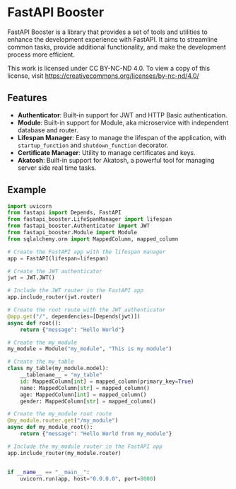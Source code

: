 # FastAPI Booster

FastAPI Booster is a library that provides a set of tools and utilities to enhance the development experience with FastAPI. It aims to streamline common tasks, provide additional functionality, and make the development process more efficient.

This work is licensed under CC BY-NC-ND 4.0. To view a copy of this license, visit <https://creativecommons.org/licenses/by-nc-nd/4.0/>

## Features

- **Authenticator**: Built-in support for JWT and HTTP Basic authentication.
- **Module**: Built-in support for Module, aka microservice with independent database and router.
- **Lifespan Manager**: Easy to manage the lifespan of the application, with `startup_function` and `shutdown_function` decorator.
- **Certificate Manager**: Utility to manage certificates and keys.
- **Akatosh**: Built-in support for Akatosh, a powerful tool for managing server side real time tasks.

## Example
```python
import uvicorn
from fastapi import Depends, FastAPI
from fastapi_booster.LifeSpanManager import lifespan
from fastapi_booster.Authenticator import JWT
from fastapi_booster.Module import Module
from sqlalchemy.orm import MappedColumn, mapped_column

# Create the FastAPI app with the lifespan manager
app = FastAPI(lifespan=lifespan)

# Create the JWT authenticator
jwt = JWT.JWT()

# Include the JWT router in the FastAPI app
app.include_router(jwt.router)

# Create the root route with the JWT authenticator
@app.get("/", dependencies=[Depends(jwt)])
async def root():
    return {"message": "Hello World"}

# Create the my_module
my_module = Module("my_module", "This is my module")

# Create the my_table
class my_table(my_module.model):
    __tablename__ = "my_table"
    id: MappedColumn[int] = mapped_column(primary_key=True)
    name: MappedColumn[str] = mapped_column()
    age: MappedColumn[int] = mapped_column()
    gender: MappedColumn[str] = mapped_column()

# Create the my_module root route
@my_module.router.get("/my_module")
async def my_module_root():
    return {"message": "Hello World from my_module"}

# Include the my_module router in the FastAPI app
app.include_router(my_module.router)


if __name__ == "__main__":
    uvicorn.run(app, host="0.0.0.0", port=8000)

```